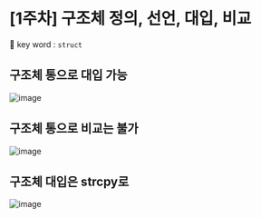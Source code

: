 # [1주차] 구조체 정의, 선언, 대입, 비교  
🔑 key word : `struct`   

## 구조체 통으로 대입 가능  
![image](https://user-images.githubusercontent.com/61939286/132484151-b9b82596-0158-450b-8a60-75f981813fbf.png)  

## 구조체 통으로 비교는 불가  
![image](https://user-images.githubusercontent.com/61939286/132484357-4cab632c-f442-4ab9-b7e1-fd92a81e0f0a.png)

## 구조체 대입은 strcpy로 
![image](https://user-images.githubusercontent.com/61939286/132484431-8b3f71c9-e229-4d45-8af7-0af43fc328fc.png)

## 

